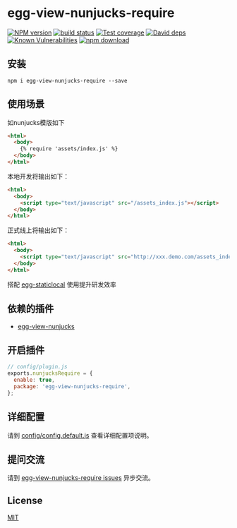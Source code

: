 # egg-view-nunjucks-require

[![NPM version][npm-image]][npm-url]
[![build status][travis-image]][travis-url]
[![Test coverage][codecov-image]][codecov-url]
[![David deps][david-image]][david-url]
[![Known Vulnerabilities][snyk-image]][snyk-url]
[![npm download][download-image]][download-url]

[npm-image]: https://img.shields.io/npm/v/egg-view-nunjucks-require.svg?style=flat-square
[npm-url]: https://npmjs.org/package/egg-view-nunjucks-require
[travis-image]: https://img.shields.io/travis/yongbo000/egg-view-nunjucks-require.svg?style=flat-square
[travis-url]: https://travis-ci.org/yongbo000/egg-view-nunjucks-require
[codecov-image]: https://img.shields.io/codecov/c/github/yongbo000/egg-view-nunjucks-require.svg?style=flat-square
[codecov-url]: https://codecov.io/github/yongbo000/egg-view-nunjucks-require?branch=master
[david-image]: https://img.shields.io/david/yongbo000/egg-view-nunjucks-require.svg?style=flat-square
[david-url]: https://david-dm.org/yongbo000/egg-view-nunjucks-require
[snyk-image]: https://snyk.io/test/npm/egg-view-nunjucks-require/badge.svg?style=flat-square
[snyk-url]: https://snyk.io/test/npm/egg-view-nunjucks-require
[download-image]: https://img.shields.io/npm/dm/egg-view-nunjucks-require.svg?style=flat-square
[download-url]: https://npmjs.org/package/egg-view-nunjucks-require

## 安装

```
npm i egg-view-nunjucks-require --save
```

## 使用场景

如nunjucks模版如下

```html
<html>
  <body>
    {% require 'assets/index.js' %}
  </body>
</html>
```

本地开发将输出如下：

```html
<html>
  <body>
    <script type="text/javascript" src="/assets_index.js"></script>
  </body>
</html>
```

正式线上将输出如下：

```html
<html>
  <body>
    <script type="text/javascript" src="http://xxx.demo.com/assets_index-hash.js"></script>
  </body>
</html>
```

搭配 [egg-staticlocal](https://github.com/yongbo000/egg-staticlocal) 使用提升研发效率

## 依赖的插件

- [egg-view-nunjucks](https://github.com/eggjs/egg-view-nunjucks)

## 开启插件

```js
// config/plugin.js
exports.nunjucksRequire = {
  enable: true,
  package: 'egg-view-nunjucks-require',
};
```

## 详细配置

请到 [config/config.default.js](config/config.default.js) 查看详细配置项说明。

## 提问交流

请到 [egg-view-nunjucks-require issues](https://github.com/yongbo000/egg-view-nunjucks-require/issues) 异步交流。

## License

[MIT](LICENSE)
